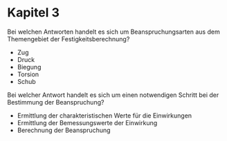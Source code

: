 # Kapitel 3

Bei welchen Antworten handelt es sich um Beanspruchungsarten aus dem Themengebiet der Festigkeitsberechnung?

- Zug
- Druck
- Biegung
- Torsion
- Schub

Bei welcher Antwort handelt es sich um einen notwendigen Schritt bei der Bestimmung der Beanspruchung?

- Ermittlung der charakteristischen Werte für die Einwirkungen
- Ermittlung der Bemessungswerte der Einwirkung
- Berechnung der Beanspruchung